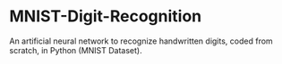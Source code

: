 # MNIST-Digit-Recognition
An artificial neural network to recognize handwritten digits, coded from scratch, in Python (MNIST Dataset).

